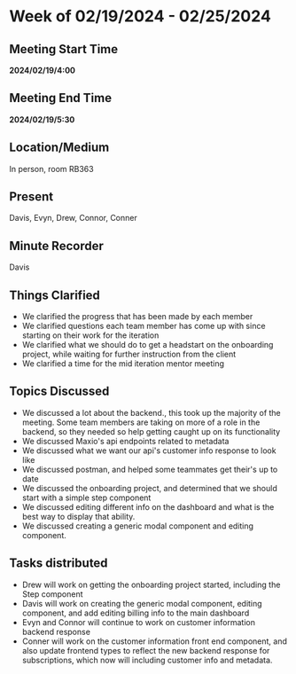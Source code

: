 # Week of 02/19/2024 - 02/25/2024

## Meeting Start Time

**2024/02/19/4:00**

## Meeting End Time

**2024/02/19/5:30**

## Location/Medium

In person, room RB363

## Present

Davis, Evyn, Drew, Connor, Conner

## Minute Recorder

Davis

## Things Clarified
- We clarified the progress that has been made by each member
- We clarified questions each team member has come up with since starting on their work for the iteration
- We clarified what we should do to get a headstart on the onboarding project, while waiting for further instruction from the client
- We clarified a time for the mid iteration mentor meeting

## Topics Discussed
- We discussed a lot about the backend., this took up the majority of the meeting. Some team members are taking on more of a role in the backend, so they needed so help getting caught up on its functionality
- We discussed Maxio's api endpoints related to metadata
- We discussed what we want our api's customer info response to look like
- We discussed postman, and helped some teammates get their's up to date
- We discussed the onboarding project, and determined that we should start with a simple step component
- We discussed editing different info on the dashboard and what is the best way to display that ability.
- We discussed creating a generic modal component and editing component.

## Tasks distributed
- Drew will work on getting the onboarding project started, including the Step component
- Davis will work on creating the generic modal component, editing component, and add editing billing info to the main dashboard
- Evyn and Connor will continue to work on customer information backend response
- Conner will work on the customer information front end component, and also update frontend types to reflect the new backend response for subscriptions, which now will including customer info and metadata.
